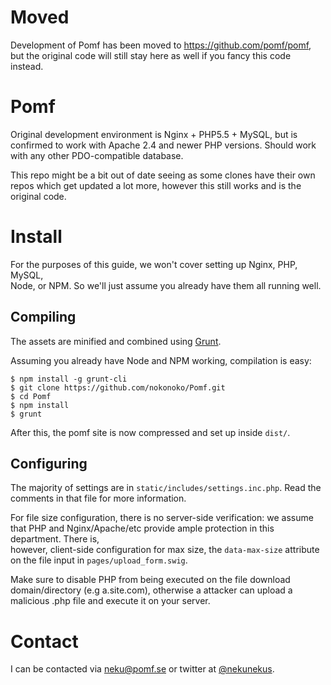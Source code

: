 # Moved
Development of Pomf has been moved to https://github.com/pomf/pomf, but the original code will still stay here as well if you fancy this code instead.




# Pomf
Original development environment is Nginx + PHP5.5 + MySQL, but is confirmed to work with Apache 2.4
and newer PHP versions. Should work with any other PDO-compatible database.	

This repo might be a bit out of date seeing as some clones have their own repos which get updated a lot more, however this still works and is the original code.	

# Install	
For the purposes of this guide, we won't cover setting up Nginx, PHP, MySQL,	
Node, or NPM.  So we'll just assume you already have them all running well.	

## Compiling	
The assets are minified and combined using [Grunt](http://gruntjs.com/).	

Assuming you already have Node and NPM working, compilation is easy:	
```	
$ npm install -g grunt-cli	
$ git clone https://github.com/nokonoko/Pomf.git	
$ cd Pomf	
$ npm install	
$ grunt	
```	
After this, the pomf site is now compressed and set up inside `dist/`.	

## Configuring	
The majority of settings are in `static/includes/settings.inc.php`.  Read the 	
comments in that file for more information.	

For file size configuration, there is no server-side verification: we assume 	
that PHP and Nginx/Apache/etc provide ample protection in this department.  There is,	
however, client-side configuration for max size, the `data-max-size` attribute	
on the file input in `pages/upload_form.swig`.	

Make sure to disable PHP from being executed on the file download domain/directory (e.g a.site.com), otherwise a attacker can upload a malicious .php file and execute it on your server.	

# Contact	
I can be contacted via neku@pomf.se or twitter at [@nekunekus](https://twitter.com/nekunekus).
